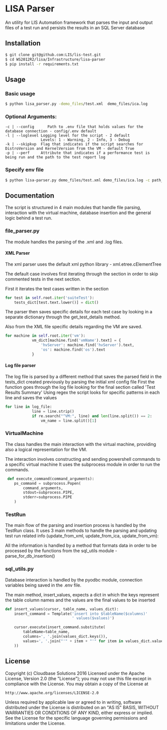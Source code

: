 # LISA Parser

An utility for LIS Automation framework that parses the input and output files of a test run and persists the
results in an SQL Server database

## Installation

```bash
$ git clone git@github.com:LIS/lis-test.git
$ cd WS2012R2/lisa/Infrastructure/lisa-parser
$ pip install -r requirements.txt
```

## Usage

### Basic usage

```bash
$ python lisa_parser.py -demo_files/test.xml  demo_files/ica.log
```

### Optional Arguments:

```
-c | --config      Path to .env file that holds values for the database connection - config/.env default
-l | --loglevel Logging level for the script - 2 default 
                Levels: 1 - Warning, 2 - Info, 3 - Debug
-k | --skipkvp  Flag that indicates if the script searches for DistroVersion and KernelVersion from the VM - default True
-p | --perf     Attribute that indicates if a performance test is being run and the path to the test report log
```

### Specify env file

```bash
$ python lisa-parser.py demo_files/test.xml demo_files/ica.log -c path_to_config_file
```

## Documentation

The script is structured in 4 main modules that handle file parsing, interaction with the virtual machine,
database insertion and the general logic behind a test run.

### file_parser.py
The module handles the parsing of the .xml and .log files.
#### XML Parser
The xml parser uses the default xml python library - xml.etree.cElementTree

The default case involves first iterating through the <suiteTests> section in order to
skip commented tests in the next section.

First it iterates the test cases written in the <suiteTests> section
```python
for test in self.root.iter('suiteTest'):
    tests_dict[test.text.lower()] = dict()
```

The parser then saves specific details for each test case by looking in a separate dictionary through
the get_test_details method.

Also from the XML file specific details regarding the VM are saved.
```python
for machine in self.root.iter('vm'):
            vm_dict[machine.find('vmName').text] = {
                'hvServer': machine.find('hvServer').text,
                'os': machine.find('os').text
            }
```

#### Log file parser
The log file is parsed by a different method that saves the parsed field in the tests_dict created previously
by parsing the initial xml config file
First the function goes through the log file looking for the final section called 'Test Results Summary'
Using regex the script looks for specific patterns in each line and saves the values
```python
for line in log_file:
            line = line.strip()
            if re.search("^VM:", line) and len(line.split()) == 2:
                vm_name = line.split()[1]
```


### VirtualMachine
The class handles the main interaction with the virtual machine, providing also a logical representation
for the VM.

The interaction involves constructing and sending powershell commands to a specific virtual machine
It uses the subprocess module in order to run the commands.
```python
 def execute_command(command_arguments):
    ps_command = subprocess.Popen(
        command_arguments,
        stdout=subprocess.PIPE,
        stderr=subprocess.PIPE
    )
```

### TestRun
The main flow of the parsing and insertion process is handled by the TestRun class. It uses 3 main methods
to handle the parsing and updating test run related info (update_from_xml, update_from_ica, update_from_vm):

All the information is handled by a method that formats data in order to be processed by the functions from
the sql_utils module - parse_for_db_insertion()

### sql_utils.py
Database interaction is handled by the pyodbc module, connection variables being saved in the .env file.

The main method, insert_values, expects a dict in which the keys represent the table column names and the values
are the final values to be inserted
```python
def insert_values(cursor, table_name, values_dict):
    insert_command = Template('insert into $tableName($columns)'
                              ' values($values)')

    cursor.execute(insert_command.substitute(
        tableName=table_name,
        columns=', '.join(values_dict.keys()),
        values=', '.join("'" + item + "'" for item in values_dict.values())
    ))

```

## License
Copyright (c) Cloudbase Solutions 2016
Licensed under the Apache License, Version 2.0 (the "License");
you may not use this file except in compliance with the License.
You may obtain a copy of the License at

    http://www.apache.org/licenses/LICENSE-2.0

Unless required by applicable law or agreed to in writing, software
distributed under the License is distributed on an "AS IS" BASIS,
WITHOUT WARRANTIES OR CONDITIONS OF ANY KIND, either express or implied.
See the License for the specific language governing permissions and
limitations under the License.
